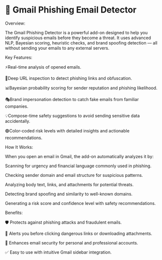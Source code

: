 # 📧 Gmail Phishing Email Detector

Overview:

The Gmail Phishing Detector is a powerful add-on designed to help you identify suspicious emails before they become a threat. It uses advanced NLP, Bayesian scoring, heuristic checks, and brand spoofing detection — all without sending your emails to any external servers.

Key Features:

⚡Real-time analysis of opened emails.

🔗Deep URL inspection to detect phishing links and obfuscation.

📊Bayesian probability scoring for sender reputation and phishing likelihood.

🎭Brand impersonation detection to catch fake emails from familiar companies.

💡Compose-time safety suggestions to avoid sending sensitive data accidentally.

🟢Color-coded risk levels with detailed insights and actionable recommendations.

How It Works:

When you open an email in Gmail, the add-on automatically analyzes it by:

Scanning for urgency and financial language commonly used in phishing.

Checking sender domain and email structure for suspicious patterns.

Analyzing body text, links, and attachments for potential threats.

Detecting brand spoofing and similarity to well-known domains.

Generating a risk score and confidence level with safety recommendations.

Benefits:

🛡️ Protects against phishing attacks and fraudulent emails.

📢 Alerts you before clicking dangerous links or downloading attachments.

💼 Enhances email security for personal and professional accounts.

✅ Easy to use with intuitive Gmail sidebar integration.
